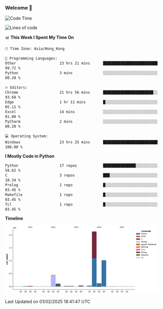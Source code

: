 ### Welcome 👋

<!--START_SECTION:waka-->
![Code Time](http://img.shields.io/badge/Code%20Time-1%2C373%20hrs%2056%20mins-blue)

![Lines of code](https://img.shields.io/badge/From%20Hello%20World%20I%27ve%20Written-3.9%20million%20lines%20of%20code-blue)

📊 **This Week I Spent My Time On** 

```text
🕑︎ Time Zone: Asia/Hong_Kong

💬 Programming Languages: 
Other                    23 hrs 21 mins      █████████████████████████   99.72 % 
Python                   3 mins              ░░░░░░░░░░░░░░░░░░░░░░░░░   00.28 % 

🔥 Editors: 
Chrome                   21 hrs 56 mins      ███████████████████████░░   93.68 % 
Edge                     1 hr 11 mins        █░░░░░░░░░░░░░░░░░░░░░░░░   05.11 % 
Excel                    14 mins             ░░░░░░░░░░░░░░░░░░░░░░░░░   01.00 % 
PyCharm                  2 mins              ░░░░░░░░░░░░░░░░░░░░░░░░░   00.20 % 

💻 Operating System: 
Windows                  23 hrs 25 mins      █████████████████████████   100.00 % 
```

**I Mostly Code in Python** 

```text
Python                   17 repos            ███████████████░░░░░░░░░░   58.62 % 
C                        3 repos             ███░░░░░░░░░░░░░░░░░░░░░░   10.34 % 
Prolog                   1 repo              █░░░░░░░░░░░░░░░░░░░░░░░░   03.45 % 
Makefile                 1 repo              █░░░░░░░░░░░░░░░░░░░░░░░░   03.45 % 
Tcl                      1 repo              █░░░░░░░░░░░░░░░░░░░░░░░░   03.45 % 
```



**Timeline**

![Lines of Code chart](https://raw.githubusercontent.com/xhj2501/xhj2501/main/assets/bar_graph.png)


 Last Updated on 01/02/2025 18:41:47 UTC
<!--END_SECTION:waka-->


